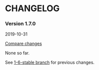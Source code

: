 # CHANGELOG

### Version 1.7.0

2019-10-31

[Compare changes](https://github.com/codevise/pageflow-embedded-video/compare/1-6-stable...v1.7.0)

None so far.

See
[1-6-stable branch](https://github.com/codevise/pageflow-embedded-video/blob/1-6-stable/CHANGELOG.md)
for previous changes.
